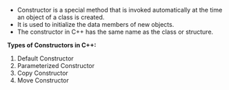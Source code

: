 - Constructor is a special method that is invoked automatically at the time an object of a class is created. 
- It is used to initialize the data members of new objects.
- The constructor in C++ has the same name as the class or structure.

**Types of Constructors in C++:**

1. Default Constructor
2. Parameterized Constructor
3. Copy Constructor
4. Move Constructor
